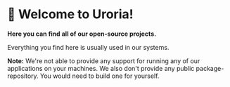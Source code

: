 # 👋 Welcome to Uroria!

**Here you can find all of our open-source projects.**

Everything you find here is usually used in our systems.

**Note:** We're not able to provide any support for running any of our applications on your
machines. We also don't provide any public package-repository. You would need to build one for yourself. 
